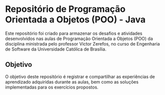 # Repositório de Programação Orientada a Objetos (POO) - Java

Este repositório foi criado para armazenar os desafios e atividades desenvolvidos nas aulas de Programação Orientada a Objetos (POO) da disciplina ministrada pelo professor Victor Zerefos, no curso de Engenharia de Software da Universidade Católica de Brasília.

## Objetivo

O objetivo deste repositório é registrar e compartilhar as experiências de aprendizado adquiridas durante as aulas, bem como as soluções implementadas para os exercícios propostos.
